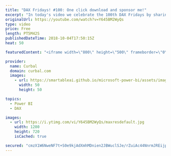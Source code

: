 ```yaml
---
title: "DAX Fridays! #100: One click download and sponsor me!"
excerpt: "In today's video we celebrate the 100th DAX Fridays by sharing a link with you to all DAX Fridays download files and more!!  To download all DAX Fridays files, click here: https://goo.gl/a5a9d1  To sponsor the channel and help me keep going, click here: https://curbal.com/product/sponsor-me  Happy Friday!"
originalUrl: https://youtube.com/watch?v=Y645BM2WyQs
type: video
price: Free
length: PT5M42S
publishedDateTime: 2018-10-04T17:50:15Z
heat: 50

featuredContent: "<iframe width=\"800\" height=\"500\" frameborder=\"0\" src=\"https://www.youtube.com/embed/Y645BM2WyQs\" allow=\"accelerometer; autoplay; encrypted-media; gyroscope; picture-in-picture\" allowfullscreen></iframe>"

provider:
  name: Curbal
  domain: curbal.com
  images:
    - url: https://smartableai.github.io/microsoft-power-bi/assets/images/organizations/curbal.com-50x50.jpg
      width: 50
      height: 50

topics:
  - Power BI
  - DAX

images:
  - url: https://i.ytimg.com/vi/Y645BM2WyQs/maxresdefault.jpg
    width: 1280
    height: 720
    isCached: true

secured: "cmzX1W6NweNF7t+S0e9kjAdXmhMDnien2JBWuclSJe/rZuiAc44NnrmJREijpgN8OKVuifetEL8yLgOCHHTmyA913v1G8evZSSBcQJkfW/J+lZ8U9PNjZdDPhxk9VsLp5Od4Re7Y8BjFui5382vRFW+oFHdQ58uSfu52xb+AA/YmNHHU8JoagcsN1rcWmRWrhf2TNVogRGWljHmjlszXc7oOoHf+b+/ZtXp9NdXyoLByNJpfwK3DpRD/A5qQmMLIYUA1zkiZOSI9Vz3hIjIRtP+SJAQxLZkUwLNdGE755WQp78IruxoqR9IxhfZPMQe3KFiDPmyteIwfpHT1KSI/WBpkphwrp/CRN5IXiuNNoQBjJNBVCR8ANRk3VCpESYqg/DDZAp9tEcNccf0Usyzug0Gyd3TVaG+spcU7jZDsjA8=;uJtjYOTZ7Yv31XtikXmfMQ=="
---
```


